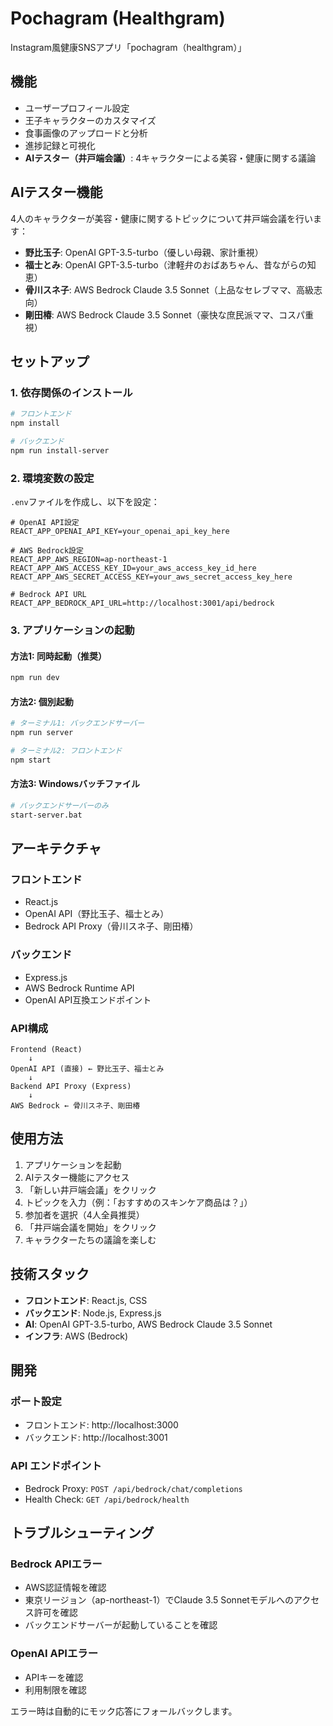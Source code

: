 # Pochagram (Healthgram)

Instagram風健康SNSアプリ「pochagram（healthgram）」

## 機能

- ユーザープロフィール設定
- 王子キャラクターのカスタマイズ
- 食事画像のアップロードと分析
- 進捗記録と可視化
- **AIテスター（井戸端会議）**: 4キャラクターによる美容・健康に関する議論

## AIテスター機能

4人のキャラクターが美容・健康に関するトピックについて井戸端会議を行います：

- **野比玉子**: OpenAI GPT-3.5-turbo（優しい母親、家計重視）
- **福士とみ**: OpenAI GPT-3.5-turbo（津軽弁のおばあちゃん、昔ながらの知恵）
- **骨川スネ子**: AWS Bedrock Claude 3.5 Sonnet（上品なセレブママ、高級志向）
- **剛田椿**: AWS Bedrock Claude 3.5 Sonnet（豪快な庶民派ママ、コスパ重視）

## セットアップ

### 1. 依存関係のインストール

```bash
# フロントエンド
npm install

# バックエンド
npm run install-server
```

### 2. 環境変数の設定

`.env`ファイルを作成し、以下を設定：

```env
# OpenAI API設定
REACT_APP_OPENAI_API_KEY=your_openai_api_key_here

# AWS Bedrock設定
REACT_APP_AWS_REGION=ap-northeast-1
REACT_APP_AWS_ACCESS_KEY_ID=your_aws_access_key_id_here
REACT_APP_AWS_SECRET_ACCESS_KEY=your_aws_secret_access_key_here

# Bedrock API URL
REACT_APP_BEDROCK_API_URL=http://localhost:3001/api/bedrock
```

### 3. アプリケーションの起動

#### 方法1: 同時起動（推奨）
```bash
npm run dev
```

#### 方法2: 個別起動
```bash
# ターミナル1: バックエンドサーバー
npm run server

# ターミナル2: フロントエンド
npm start
```

#### 方法3: Windowsバッチファイル
```bash
# バックエンドサーバーのみ
start-server.bat
```

## アーキテクチャ

### フロントエンド
- React.js
- OpenAI API（野比玉子、福士とみ）
- Bedrock API Proxy（骨川スネ子、剛田椿）

### バックエンド
- Express.js
- AWS Bedrock Runtime API
- OpenAI API互換エンドポイント

### API構成

```
Frontend (React)
    ↓
OpenAI API (直接) ← 野比玉子、福士とみ
    ↓
Backend API Proxy (Express)
    ↓
AWS Bedrock ← 骨川スネ子、剛田椿
```

## 使用方法

1. アプリケーションを起動
2. AIテスター機能にアクセス
3. 「新しい井戸端会議」をクリック
4. トピックを入力（例：「おすすめのスキンケア商品は？」）
5. 参加者を選択（4人全員推奨）
6. 「井戸端会議を開始」をクリック
7. キャラクターたちの議論を楽しむ

## 技術スタック

- **フロントエンド**: React.js, CSS
- **バックエンド**: Node.js, Express.js
- **AI**: OpenAI GPT-3.5-turbo, AWS Bedrock Claude 3.5 Sonnet
- **インフラ**: AWS (Bedrock)

## 開発

### ポート設定
- フロントエンド: http://localhost:3000
- バックエンド: http://localhost:3001

### API エンドポイント
- Bedrock Proxy: `POST /api/bedrock/chat/completions`
- Health Check: `GET /api/bedrock/health`

## トラブルシューティング

### Bedrock APIエラー
- AWS認証情報を確認
- 東京リージョン（ap-northeast-1）でClaude 3.5 Sonnetモデルへのアクセス許可を確認
- バックエンドサーバーが起動していることを確認

### OpenAI APIエラー
- APIキーを確認
- 利用制限を確認

エラー時は自動的にモック応答にフォールバックします。